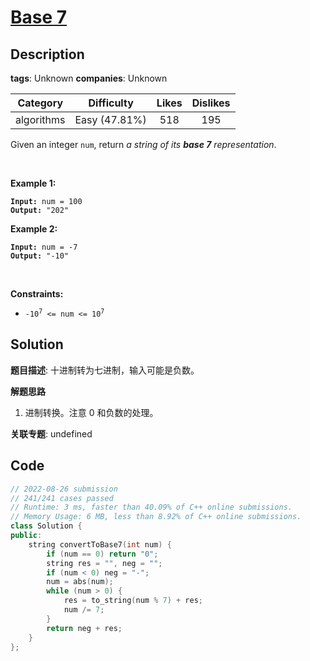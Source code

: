 # [Base 7](https://leetcode.com/problems/base-7/description/)

## Description

**tags**: Unknown
**companies**: Unknown

|  Category  |  Difficulty   | Likes | Dislikes |
| :--------: | :-----------: | :---: | :------: |
| algorithms | Easy (47.81%) |  518  |   195    |

<p>Given an integer <code>num</code>, return <em>a string of its <strong>base 7</strong> representation</em>.</p>

<p>&nbsp;</p>
<p><strong>Example 1:</strong></p>
<pre><code><strong>Input:</strong> num = 100
<strong>Output:</strong> "202"</code></pre><p><strong>Example 2:</strong></p>
<pre><code><strong>Input:</strong> num = -7
<strong>Output:</strong> "-10"</code></pre>
<p>&nbsp;</p>
<p><strong>Constraints:</strong></p>

<ul>
  <li><code>-10<sup>7</sup> &lt;= num &lt;= 10<sup>7</sup></code></li>
</ul>

## Solution

**题目描述**: 十进制转为七进制，输入可能是负数。

**解题思路**

1. 进制转换。注意 0 和负数的处理。

**关联专题**: undefined

## Code

```cpp
// 2022-08-26 submission
// 241/241 cases passed
// Runtime: 3 ms, faster than 40.09% of C++ online submissions.
// Memory Usage: 6 MB, less than 8.92% of C++ online submissions.
class Solution {
public:
    string convertToBase7(int num) {
        if (num == 0) return "0";
        string res = "", neg = "";
        if (num < 0) neg = "-";
        num = abs(num);
        while (num > 0) {
            res = to_string(num % 7) + res;
            num /= 7;
        }
        return neg + res;
    }
};
```
